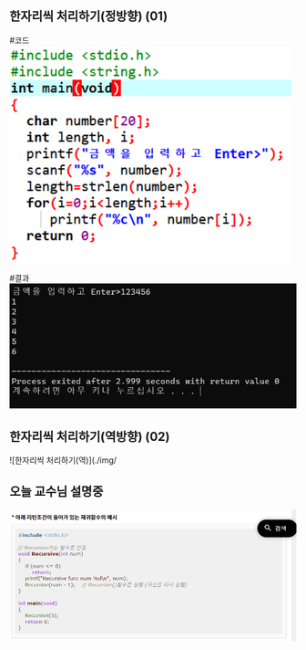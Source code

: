 ## 한자리씩 처리하기(정방향) (01)

#코드 ![한자리씩 처리하기(정방향)](./img/A1.png)

#결과 ![한자리씩 처리하기(정)](./img/B1.png)

## 한자리씩 처리하기(역방향) (02)

![한자리씩 처리하기(역)](./img/






















## 오늘 교수님 설명중
![재귀함수](./img/재귀함수.png)
